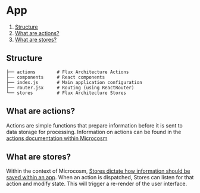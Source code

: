 # App

1. [Structure](#structure)
2. [What are actions?](#what-are-actions)
3. [What are stores?](#what-are-stores)

## Structure

```
├── actions        # Flux Architecture Actions
├── components     # React components
├── index.js       # Main application configuration
├── router.jsx     # Routing (using ReactRouter)
└── stores         # Flux Architecture Stores
```

## What are actions?

Actions are simple functions that prepare information before it is
sent to data storage for processing. Information on actions can be
found in the
[actions documentation within Microcosm](https://github.com/vigetlabs/microcosm/blob/master/docs/api/actions.md)

## What are stores?

Within the context of Microcosm,
[Stores dictate how information should be saved within an app](https://github.com/vigetlabs/microcosm/blob/master/docs/api/store.md). When
an action is dispatched, Stores can listen for that action and modify
state. This will trigger a re-render of the user interface.
